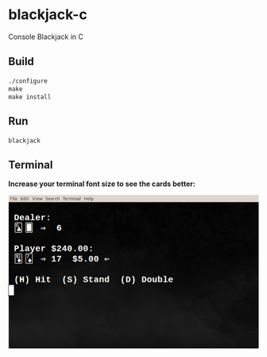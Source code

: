 # blackjack-c
Console Blackjack in C

## Build
    ./configure
    make
    make install

## Run
    blackjack

## Terminal
**Increase your terminal font size to see the cards better:**

![Blackjack](https://raw.githubusercontent.com/gdonald/blackjack-c/master/bj.png)
